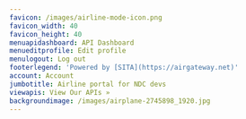 ```yaml
---
favicon: /images/airline-mode-icon.png
favicon_width: 40
favicon_height: 40
menuapidashboard: API Dashboard
menueditprofile: Edit profile
menulogout: Log out
footerlegend: 'Powered by [SITA](https://airgateway.net)'
account: Account
jumbotitle: Airline portal for NDC devs
viewapis: View Our APIs »
backgroundimage: /images/airplane-2745898_1920.jpg
---
```



